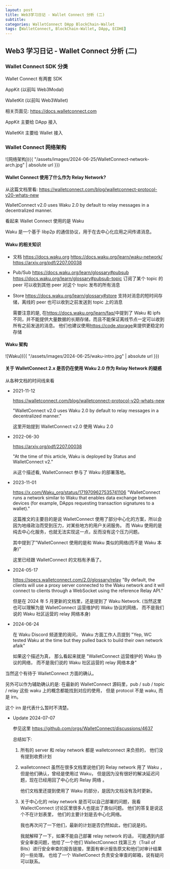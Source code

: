 ```yaml
---
layout: post
title: Web3学习日记 - Wallet Connect 分析 (二)
subtitle:
categories: WalletConnect DApp BlockChain-Wallet
tags: [WalletConnect, BlockChain-Wallet, DApp, ECDHE]
---
```


## Web3 学习日记 - Wallet Connect 分析 (二)

### Wallet Connect SDK 分类

Wallet Connect 有两套 SDK

AppKit (以前叫 Web3Modal)

WalletKit (以前叫 Web3Wallet)

相关页面见: <https://docs.walletconnect.com>

AppKit 主要给 DApp 接入

WalletKit 主要给 Wallet 接入

### Wallet Connect 网络架构

![网络架构]({{ "/assets/images/2024-06-25/WalletConnect-network-arch.jpg" | absolute url }})

#### Wallet Connect 使用了什么作为 Relay Network?

从这篇文档里看: <https://walletconnect.com/blog/walletconnect-protocol-v20-whats-new>

WalletConnect v2.0 uses Waku 2.0 by default to relay messages in a decentralized manner.

看起来 Wallet Connect 使用的是 Waku

Waku 是一个基于 libp2p 的通信协议，用于在去中心化应用之间传递消息。

#### Waku 的相关知识

- 文档
  <https://docs.waku.org>
  <https://docs.waku.org/learn/waku-network/>
  <https://arxiv.org/pdf/2207.00038>

- Pub/Sub
  <https://docs.waku.org/learn/glossary#pubsub>
  <https://docs.waku.org/learn/glossary#pubsub-topic>
  订阅了某个 topic 的 peer 可以收到其他 peer 对这个 topic 发布的所有消息

- Store
  <https://docs.waku.org/learn/glossary#store>
  支持对消息的短时间存储，离线的 peer 也可以收到之前发送到 topic 上的消息

  需要注意的是, 在<https://docs.waku.org/learn/faq/>中提到了 Waku 和 ipfs 不同，并不能提供大量数据的长期存储，而且不能保证离线节点一定可以收到所有之前发送的消息。
  他们也建议使用<https://code.storage>来提供更稳定的存储

#### Waku 架构

![Waku]({{ "/assets/images/2024-06-25/waku-intro.jpg" | absolute url }})

#### 关于 WalletConnect 2.x 是否仍在使用 Waku 2.0 作为 Relay Network 的疑惑

从各种文档的时间线来看

- 2021-11-12

  <https://walletconnect.com/blog/walletconnect-protocol-v20-whats-new>

  "WalletConnect v2.0 uses Waku 2.0 by default to relay messages in a decentralized manner."

  这里开始提到 WalletConnect v2.0 使用 Waku 2.0

- 2022-06-30

  <https://arxiv.org/pdf/2207.00038>

  "At the time of this article, Waku is deployed by Status and WalletConnect v2."

  从这个描述看, WalletConnect 参与了 Waku 的部署落地。

- 2023-11-01

  <https://x.com/Waku_org/status/1719709627535741106>
  "WalletConnect runs a network similar to Waku that enables data exchange between devices (for example, DApps requesting transaction signatures to a wallet)."

  这篇推文的主要目的是说 WalletConnect 使用了部分中心化的方案，所以会因为地缘政治而受到压力，对某些地方的用户关闭服务。
  而 Waku 使用的是纯去中心化服务，也就无法实现这一点，反而没有这个压力问题。

  其中提到了"WalletConnect 使用的是和 Waku 类似的网络(而不是 Waku 本身)"

  这里已经跟 WalletConnect 的文档有矛盾了。

- 2024-05-17

  <https://specs.walletconnect.com/2.0/glossary/relay>
  "By default, the clients will use a proxy server connected to the Waku network and it will connect to clients through a WebSocket using the reference Relay API."

  但是在 2024 年 5 月更新的文档里，还是提到了 Waku Network.
  (当然这里也可以理解为是 WalletConnect 运营维护的 Waku 协议的网络， 而不是我们说的 Waku 社区运营的 relay 网络本身)

- 2024-06-24

  在 Waku Discord 频道里的询问， Waku 方面工作人员提到
  "Yep, WC tested Waku at the time but they pulled back to build their own network afaik"

  如果这个描述为真， 那么看起来就是 "WalletConnect 运营维护的 Waku 协议的网络， 而不是我们说的 Waku 社区运营的 relay 网络本身"

当然这个有待于 WalletConnect 方面的确认。

另外可以作为辅助确认的是: 在最新的 WalletConnect 源码里，pub / sub / topic / relay 这些 waku 上的概念都能找到对应的使用， 但是 protocol 不是 waku, 而是 irn。

这个 irn 是代表什么暂时不清楚。

- Update 2024-07-07

  参见这里 <https://github.com/orgs/WalletConnect/discussions/4637>

  总结如下:

  1. 所有的 server 和 relay network 都是 walletconnect 来负担的， 他们没有提到收费计划

  2. walletconnect 虽然在很多文档里说他们的 Relay network 用了 Waku ，但是他们确认，曾经是使用过 Waku， 但是因为没有很好的解决延迟问题，现在已经用回了中心化的 Relay 网络 。

     他们文档里还提到使用了 Waku 的部分，是因为文档没有及时更新。

  3. 关于中心化的 relay network 是否可以自己部署的问题，我看 WallectConnect 讨论区里很多人也提出了类似问题。 他们的答复是说这个不在计划表里， 他们的主要计划是去中心化网络。

     我也再次问了一下他们，最新的计划是否仍然如此，他们说是的。

     我就解释了一下，如果不能自己部署 relay network 的话， 可能遇到内部安全审查问题，他给了一个他们 WallectConnect 找第三方（Trail of Bits）进行安全审查的报告链接，里面有审计报告原文和他们对审计结果的一些处理。
     也给了一个 WalletConect 负责安全审查的邮箱，说有疑问可以联系。
